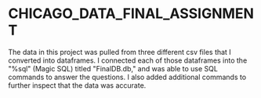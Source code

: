 # CHICAGO_DATA_FINAL_ASSIGNMENT
The data in this project was pulled from three different csv files that I converted into dataframes. I connected each of those dataframes into the "%sql" (Magic SQL) titled "FinalDB.db," and was able to use SQL commands to answer the questions. I also added additional commands to further inspect that the data was accurate.
